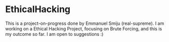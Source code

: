 # EthicalHacking
This is a project-on-progress done by Emmanuel Smiju (real-supreme). I am working on a Ethical Hacking Project, focusing on Brute Forcing, and this is my outcome so far. I am open to suggestions :)
